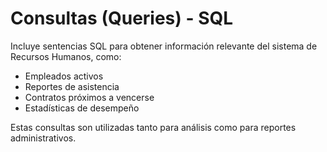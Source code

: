 # Consultas (Queries) - SQL

Incluye sentencias SQL para obtener información relevante del sistema de Recursos Humanos, como:

- Empleados activos
- Reportes de asistencia
- Contratos próximos a vencerse
- Estadísticas de desempeño

Estas consultas son utilizadas tanto para análisis como para reportes administrativos.
